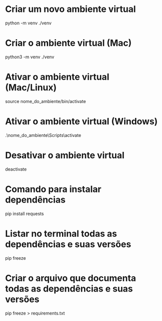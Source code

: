 # Criar um novo ambiente virtual
python -m venv ./venv

# Criar o ambiente virtual (Mac)
python3 -m venv ./venv

# Ativar o ambiente virtual (Mac/Linux)
source nome_do_ambiente/bin/activate

# Ativar o ambiente virtual (Windows)
.\nome_do_ambiente\Scripts\activate

# Desativar o ambiente virtual
deactivate

# Comando para instalar dependências
pip install requests

# Listar no terminal todas as dependências e suas versões
pip freeze

# Criar o arquivo que documenta todas as dependências e suas versões
pip freeze > requirements.txt
